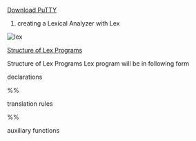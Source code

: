 
[Download PuTTY](https://www.chiark.greenend.org.uk/~sgtatham/putty/latest.html)


1. creating a Lexical Analyzer with Lex


![lex](https://user-images.githubusercontent.com/47166768/194798894-1803ac27-638a-4739-9935-3a2c6d1608ce.png)


[Structure of Lex Programs](https://ecomputernotes.com/compiler-design/lex-use-of-lex)

Structure of Lex Programs
Lex program will be in following form

declarations

%%

translation rules

%%

auxiliary functions
